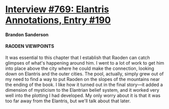 # [Interview #769: Elantris Annotations, Entry #190](https://www.theoryland.com/intvmain.php?i=769#190)

#### Brandon Sanderson

#### RAODEN VIEWPOINTS

It was essential to this chapter that I establish that Raoden can catch glimpses of what's happening around him. I went to a lot of work to get him into place above the city where he could make the connection, looking down on Elantris and the outer cities. The pool, actually, simply grew out of my need to find a way to put Raoden on the slopes of the mountains near the ending of the book. I like how it turned out in the final story—it added a dimension of mysticism to the Elantrian belief system, and it worked very well into the plotting I had developed. My only worry about it is that it was too far away from the Elantris, but we'll talk about that later.

